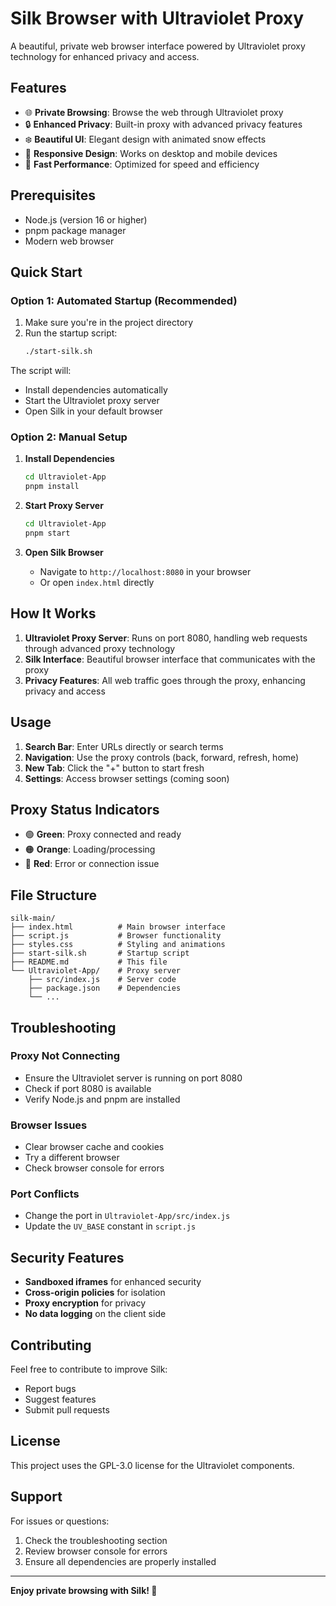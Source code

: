 # Silk Browser with Ultraviolet Proxy

A beautiful, private web browser interface powered by Ultraviolet proxy technology for enhanced privacy and access.

## Features

- 🌐 **Private Browsing**: Browse the web through Ultraviolet proxy
- 🔒 **Enhanced Privacy**: Built-in proxy with advanced privacy features
- ❄️ **Beautiful UI**: Elegant design with animated snow effects
- 📱 **Responsive Design**: Works on desktop and mobile devices
- 🚀 **Fast Performance**: Optimized for speed and efficiency

## Prerequisites

- Node.js (version 16 or higher)
- pnpm package manager
- Modern web browser

## Quick Start

### Option 1: Automated Startup (Recommended)

1. Make sure you're in the project directory
2. Run the startup script:
   ```bash
   ./start-silk.sh
   ```

The script will:
- Install dependencies automatically
- Start the Ultraviolet proxy server
- Open Silk in your default browser

### Option 2: Manual Setup

1. **Install Dependencies**
   ```bash
   cd Ultraviolet-App
   pnpm install
   ```

2. **Start Proxy Server**
   ```bash
   cd Ultraviolet-App
   pnpm start
   ```

3. **Open Silk Browser**
   - Navigate to `http://localhost:8080` in your browser
   - Or open `index.html` directly

## How It Works

1. **Ultraviolet Proxy Server**: Runs on port 8080, handling web requests through advanced proxy technology
2. **Silk Interface**: Beautiful browser interface that communicates with the proxy
3. **Privacy Features**: All web traffic goes through the proxy, enhancing privacy and access

## Usage

1. **Search Bar**: Enter URLs directly or search terms
2. **Navigation**: Use the proxy controls (back, forward, refresh, home)
3. **New Tab**: Click the "+" button to start fresh
4. **Settings**: Access browser settings (coming soon)

## Proxy Status Indicators

- 🟢 **Green**: Proxy connected and ready
- 🟠 **Orange**: Loading/processing
- 🔴 **Red**: Error or connection issue

## File Structure

```
silk-main/
├── index.html          # Main browser interface
├── script.js           # Browser functionality
├── styles.css          # Styling and animations
├── start-silk.sh       # Startup script
├── README.md           # This file
└── Ultraviolet-App/    # Proxy server
    ├── src/index.js    # Server code
    ├── package.json    # Dependencies
    └── ...
```

## Troubleshooting

### Proxy Not Connecting
- Ensure the Ultraviolet server is running on port 8080
- Check if port 8080 is available
- Verify Node.js and pnpm are installed

### Browser Issues
- Clear browser cache and cookies
- Try a different browser
- Check browser console for errors

### Port Conflicts
- Change the port in `Ultraviolet-App/src/index.js`
- Update the `UV_BASE` constant in `script.js`

## Security Features

- **Sandboxed iframes** for enhanced security
- **Cross-origin policies** for isolation
- **Proxy encryption** for privacy
- **No data logging** on the client side

## Contributing

Feel free to contribute to improve Silk:
- Report bugs
- Suggest features
- Submit pull requests

## License

This project uses the GPL-3.0 license for the Ultraviolet components.

## Support

For issues or questions:
1. Check the troubleshooting section
2. Review browser console for errors
3. Ensure all dependencies are properly installed

---

**Enjoy private browsing with Silk! 🚀** 